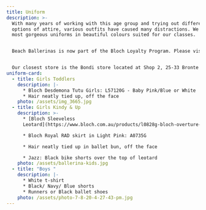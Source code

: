 ```yaml
---
title: Uniform
description: >-
  With many years of working with this age group and trying out different
  options of attire, various outfits have caused many distractions. We have the
  most gorgeous uniforms in beautiful colours suited for our classes.


  Beach Ballerinas is now part of the Bloch Loyalty Program. Please visit any Bloch store to pick up a Loyalty Card that gives you access to a special discount every time you shop at Bloch. 


  Our closest store is the Bondi store located at Shop 2, 25-33 Bronte Road, Bondi Junction.
uniform-card:
  - title: Girls Toddlers
    description: |-
      * Bloch Desdemona Tutu Girls: L57120G - Baby Pink/Blue or White
      * Hair neatly tied up, off the face
    photo: /assets/img_3665.jpg
  - title: Girls Kindy & Up
    description: >-
      * [Bloch Sleeveless
      Leotard](https://www.bloch.com.au/products/l0828g-bloch-overture-odetta-sleeveless-pleat-girls-leotard-2?variant=23302314983505)

      * Bloch Royal RAD skirt in Light Pink: A0735G 

      * Hair neatly tied up in ballet bun, off the face

      * Jazz: Black bike shorts over the top of leotard
    photo: /assets/ballerina-kids.jpg
  - title: "Boys "
    description: |-
      * White t-shirt
      * Black/ Navy/ Blue shorts
      * Runners or Black ballet shoes
    photo: /assets/photo-7-8-20-4-27-43-pm.jpg
---
```

